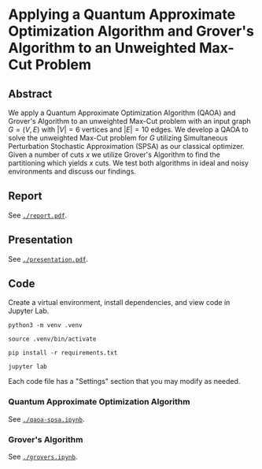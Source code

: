 # Applying a Quantum Approximate Optimization Algorithm and Grover's Algorithm to an Unweighted Max-Cut Problem

## Abstract

We apply a Quantum Approximate Optimization Algorithm (QAOA) and Grover's Algorithm to an unweighted Max-Cut problem with an input graph $G = (V, E)$ with $|V| = 6$ vertices and $|E| = 10$ edges. We develop a QAOA to solve the unweighted Max-Cut problem for $G$ utilizing Simultaneous Perturbation Stochastic Approximation (SPSA) as our classical optimizer. Given a number of cuts $x$ we utilize Grover's Algorithm to find the partitioning which yields $x$ cuts. We test both algorithms in ideal and noisy environments and discuss our findings.

## Report

See [`./report.pdf`](./report.pdf).

## Presentation

See [`./presentation.pdf`](./presentation.pdf).

## Code

Create a virtual environment, install dependencies, and view code in Jupyter Lab.

```
python3 -m venv .venv

source .venv/bin/activate

pip install -r requirements.txt

jupyter lab
```

Each code file has a "Settings" section that you may modify as needed.

### Quantum Approximate Optimization Algorithm

See [`./qaoa-spsa.ipynb`](./qaoa-spsa.ipynb).

### Grover's Algorithm

See [`./grovers.ipynb`](./grovers.ipynb).